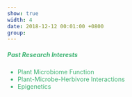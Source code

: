 ```yaml
---
show: true
width: 4
date: 2018-12-12 00:01:00 +0800
group:
---
```

<div>
  <div class="card-body">
    <h5 style="color:MediumSeaGreen;">Past Research Interests</h5>
    <ul>
      <li style="color:MediumSeaGreen;">Plant Microbiome Function</li>
      <li style="color:MediumSeaGreen;">Plant-Microbe-Herbivore Interactions</li>
      <li style="color:MediumSeaGreen;">Epigenetics</li>
    </ul>
  </div>
</div>
